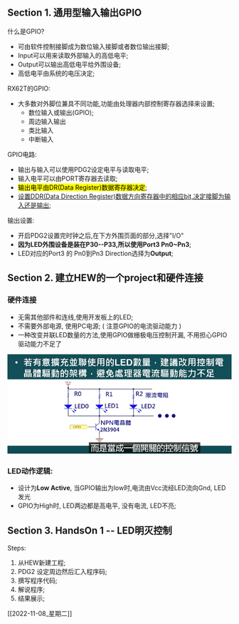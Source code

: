 ## Section 1. 通用型输入输出GPIO

 什么是GPIO?
- 可由软件控制接脚成为数位输入接脚或者数位输出接脚;
- Input可以用来读取外部输入的高低电平;
- Output可以输出高低电平给外围设备;
- 高低电平由系统的电压决定;

RX62T的GPIO:
- 大多数对外脚位兼具不同功能,功能由处理器内部控制寄存器选择来设置;
	- 数位输入或输出(GPIO);
	- 周边输入输出
	- 类比输入
	- 中断输入

GPIO电路:
- 输出与输入可以使用PDG2设定电平与读取电平;
- 输入电平可以由PORT寄存器去读取;
- <mark>输出电平由DR(Data Register)数据寄存器决定</mark>;
- <u>设置DDR(Data Direction Register)数据方向寄存器中的相应bit,决定接脚为输入还是输出</u>;

输出设置:
- 开启PDG2设置完时钟之后,在下方外围页面的部分,选择"I/O"
- **因为LED外围设备是装在P30--P33,所以使用Port3 Pn0~Pn3**;
- LED对应的Port3 的 Pn0到Pn3 Direction选择为**Output**;


## Section 2. 建立HEW的一个project和硬件连接


### 硬件连接
- 无需其他部件和连线,使用开发板上的LED;
- 不需要外部电源, 使用PC电源; ( 注意GPIO的电流驱动能力 )
- 一种改变并联LED数量的方法,使用GPIO做栅极电压控制开漏, 不用担心GPIO驱动能力不足了

![](https://raw.githubusercontent.com/DustOfStars/ObsPicGo/master/Gavin_Obs/20221108172648.png)


### LED动作逻辑:
- 设计为**Low Active**, 当GPIO输出为low时,电流由Vcc流经LED流向Gnd, LED发光
- GPIO为High时, LED两边都是高电平, 没有电流, LED不亮;


## Section 3.  HandsOn 1 -- LED明灭控制

Steps:
1. 从HEW新建工程;
2. PDG2 设定周边然后汇入程序码;
3. 撰写程序代码;
4. 解说程序;
5. 结果展示;






[[2022-11-08_星期二]]

